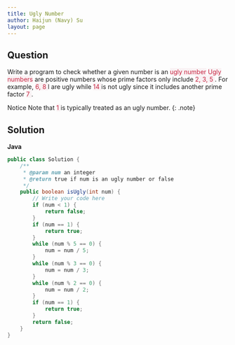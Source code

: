 ```yaml
---
title: Ugly Number
author: Haijun (Navy) Su
layout: page
---
```

## Question
Write a program to check whether a given number is an <font style="color: #C72541; background: #F9F2F4;">ugly number</font>
<font style="color: #C72541; background: #F9F2F4;">Ugly numbers</font> are positive numbers whose prime factors only include <font style="color: #C72541; background: #F9F2F4;">2, 3, 5 </font>. For example, <font style="color: #C72541; background: #F9F2F4;">6, 8 </font>l are ugly while <font style="color: #C72541; background: #F9F2F4;">14 </font> is not ugly since it includes another prime factor <font style="color: #C72541; background: #F9F2F4;">7 </font>.

<i class="fa fa-info-circle" aria-hidden="true"></i> Notice
 Note that <font style="color: #C72541; background: #F9F2F4;">1 </font> is typically treated as an ugly number.
 {: .note}

## Solution
**Java**
~~~ java
public class Solution {
    /**
     * @param num an integer
     * @return true if num is an ugly number or false
     */
    public boolean isUgly(int num) {
        // Write your code here
        if (num < 1) {
            return false;
        }
        if (num == 1) {
            return true;
        }
        while (num % 5 == 0) {
            num = num / 5;
        }
        while (num % 3 == 0) {
            num = num / 3;
        }
        while (num % 2 == 0) {
            num = num / 2;
        }
        if (num == 1) {
            return true;
        }
        return false;
    }
}
~~~

